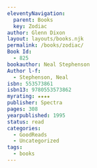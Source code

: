 ```yaml
---
eleventyNavigation:
  parent: Books
  key: Zodiac
author: Glenn Dixon
layout: layouts/books.njk
permalink: /books/zodiac/
Book Id:
  - 825
bookauthor: Neal Stephenson
Author l-f:
  - Stephenson, Neal
isbn: 553573861
isbn13: 9780553573862
myrating: ★★★★
publisher: Spectra
pages: 308
yearpublished: 1995
status: read
categories:
  - GoodReads
  - Uncategorized
tags:
  - books
---
```

